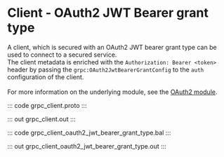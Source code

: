 # Client - OAuth2 JWT Bearer grant type

A client, which is secured with an OAuth2 JWT bearer grant type can be
used to connect to a secured service.<br/>
The client metadata is enriched with the `Authorization: Bearer <token>`
header by passing the `grpc:OAuth2JwtBearerGrantConfig` to the `auth`
configuration of the client.<br/><br/>
For more information on the underlying module,
see the [OAuth2 module](https://docs.central.ballerina.io/ballerina/oauth2/latest/).

::: code grpc_client.proto :::

::: out grpc_client.out :::

::: code grpc_client_oauth2_jwt_bearer_grant_type.bal :::

::: out grpc_client_oauth2_jwt_bearer_grant_type.out :::